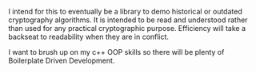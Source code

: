 I intend for this to eventually be a library to demo historical or outdated cryptography algorithms. 
It is intended to be read and understood rather than used for any practical cryptographic purpose.
Efficiency will take a backseat to readability when they are in conflict. 

I want to brush up on my c++ OOP skills so there will be plenty of Boilerplate Driven Development. 
